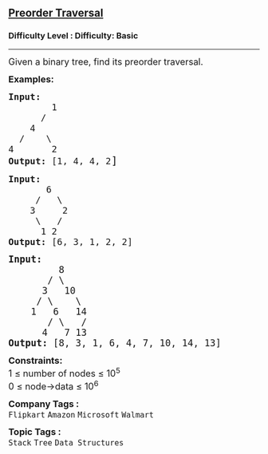 <h2><a href="https://www.geeksforgeeks.org/problems/preorder-traversal/1?page=1&difficulty%5B%5D=-1&category%5B%5D=Tree&sortBy=submissions">Preorder Traversal</a></h2><h3>Difficulty Level : Difficulty: Basic</h3><hr><div class="problems_problem_content__Xm_eO"><p><span style="font-size: 18px;">Given a&nbsp;binary tree, find&nbsp;its&nbsp;preorder traversal.</span></p>
<p><span style="font-size: 18px;"><strong>Examples:</strong></span></p>
<pre><span style="font-size: 18px;"><strong>Input:</strong>
&nbsp; &nbsp; &nbsp; &nbsp; 1 &nbsp; &nbsp; &nbsp;
      /&nbsp; &nbsp; &nbsp; &nbsp; &nbsp; 
    4 &nbsp; &nbsp;
  /&nbsp; &nbsp; \ &nbsp; 
4&nbsp; &nbsp; &nbsp; &nbsp;2
<strong>Output: </strong>[1, 4, 4, 2</span><span style="font-size: 22px;">]</span>
</pre>
<pre><span style="font-size: 18px;"><strong>Input:</strong>
       6
&nbsp;    /   \
&nbsp;   3     2
&nbsp;    \   / 
&nbsp;     1 2
<strong>Output: </strong>[6, 3, 1, 2, 2] </span></pre>
<pre><span style="font-size: 14pt;"><strong style="font-size: 14pt;">Input:<br></strong><span style="font-size: 14pt;"> </span><span style="font-size: 18.6667px;">        8
       / \
      3   10
     / \    \
    1   6   14
       / \   /
      4   7 13
</span><strong style="font-size: 14pt;">Output:</strong><span style="font-size: 14pt;"> [</span><span style="font-size: 18.6667px;">8, 3, 1, 6, 4, 7, 10, 14, 13]</span></span></pre>
<p><span style="font-size: 18px;"><strong>Constraints:</strong><br>1 ≤ number of nodes ≤ 10<sup>5</sup><br>0 ≤ node-&gt;data ≤ 10<sup>6</sup></span></p></div><p><span style=font-size:18px><strong>Company Tags : </strong><br><code>Flipkart</code>&nbsp;<code>Amazon</code>&nbsp;<code>Microsoft</code>&nbsp;<code>Walmart</code>&nbsp;<br><p><span style=font-size:18px><strong>Topic Tags : </strong><br><code>Stack</code>&nbsp;<code>Tree</code>&nbsp;<code>Data Structures</code>&nbsp;